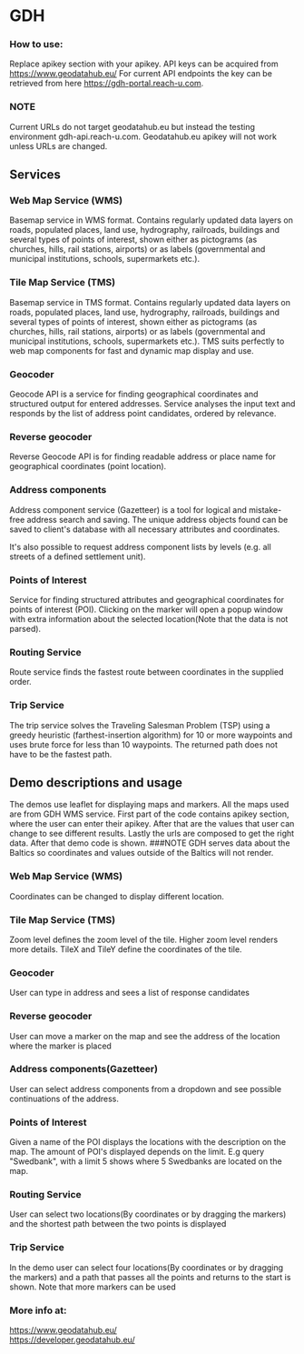 # GDH
### How to use:  
Replace apikey section with your apikey. API keys can be acquired from https://www.geodatahub.eu/ 
For current API endpoints the key can be retrieved from here https://gdh-portal.reach-u.com.
  
### NOTE  
Current URLs do not target geodatahub.eu but instead the testing environment gdh-api.reach-u.com. Geodatahub.eu apikey will not work unless URLs are changed.

## Services  
### Web Map Service (WMS)  
Basemap service in WMS format. Contains regularly updated data layers on roads, populated places, land use, hydrography, railroads, buildings and several types of 
points of interest, shown either as pictograms (as churches, hills, rail stations, airports) or as labels (governmental and municipal institutions, schools, supermarkets etc.).

### Tile Map Service (TMS)  
Basemap service in TMS format. Contains regularly updated data layers on roads, populated places, land use, hydrography, railroads, buildings and several types of 
points of interest, shown either as pictograms (as churches, hills, rail stations, airports) or as labels (governmental and municipal institutions, schools, supermarkets etc.). 
TMS suits perfectly to web map components for fast and dynamic map display and use.

### Geocoder  
Geocode API is a service for finding geographical coordinates and structured output for entered addresses. Service analyses the input text and responds by the list of address point candidates, ordered by relevance.

### Reverse geocoder  
Reverse Geocode API is for finding readable address or place name for geographical coordinates (point location).

### Address components  
Address component service (Gazetteer) is a tool for logical and mistake-free address search and saving. The unique address objects found can be saved to client's database with all necessary attributes and coordinates.  
  
It's also possible to request address component lists by levels (e.g. all streets of a defined settlement unit).
  
### Points of Interest  
Service for finding structured attributes and geographical coordinates for points of interest (POI). Clicking on the marker will open a popup window with extra information about the selected location(Note that the data is not parsed).

### Routing Service
Route service finds the fastest route between coordinates in the supplied order.
 
### Trip Service
The trip service solves the Traveling Salesman Problem (TSP) using a greedy heuristic (farthest-insertion algorithm) for 10 or more waypoints and uses brute force for less than 10 waypoints. The returned path does not have to be the fastest path.

## Demo descriptions and usage
The demos use leaflet for displaying maps and markers. All the maps used are from GDH WMS service. First part of the code contains apikey section, where the user can enter their apikey. After that are the values that user can change to see different results. 
Lastly the urls are composed to get the right data. After that demo code is shown.
###NOTE 
GDH serves data about the Baltics so coordinates and values outside of the Baltics will not render.
### Web Map Service (WMS)  
Coordinates can be changed to display different location.
### Tile Map Service (TMS)  
Zoom level defines the zoom level of the tile. Higher zoom level renders more details. TileX and TileY define the coordinates of the tile.

### Geocoder  
User can type in address and sees a list of response candidates

### Reverse geocoder  
User can move a marker on the map and see the address of the location where the marker is placed

### Address components(Gazetteer)
User can select address components from a dropdown and see possible continuations of the address.

### Points of Interest  
Given a name of the POI displays the locations with the description on the map. The amount of POI's displayed depends on the limit. E.g query "Swedbank", with a limit 5 shows where 5 Swedbanks are located on the map.

### Routing Service
User can select two locations(By coordinates or by dragging the markers) and the shortest path between the two points is displayed

### Trip Service
In the demo user can select four locations(By coordinates or by dragging the markers) and a path that passes all the points and returns to the start is shown. Note that more markers can be used

### More info at:  
https://www.geodatahub.eu/  
https://developer.geodatahub.eu/  
